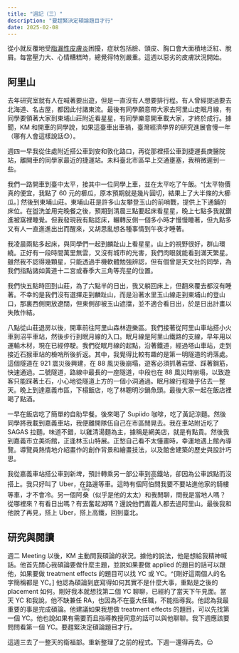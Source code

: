 ```yaml
---
title: "週記（三）"
description: "要趕緊決定碩論題目才行"
date: 2025-02-08
---
```


從小就反覆地受[脂漏性皮膚炎](https://zh.wikipedia.org/zh-tw/%E8%84%82%E6%BA%A2%E6%80%A7%E7%9A%AE%E7%82%8E)困擾，症狀包括臉、頭皮、胸口會大面積地泛紅、脫屑。每當壓力大、心情糟糕時，總覺得特別嚴重。這週以惡劣的皮膚狀況開始。

## 阿里山

去年研究室就有人在喊著要出遊，但是一直沒有人想要排行程。有人曾經提過要去北海道、名古屋，都因此付諸東流。最後有同學願意帶大家去阿里山走眠月線，有同學要領著大家到東埔山莊附近看星星，有同學樂意開車載大家，才終於成行。據聞，KM 和開車的同學說，如果這臺車出車禍，臺灣經濟學界的研究進展會慢一年（哪有人會這樣說話😓）。

週四一早我從住處附近搭公車到安和敦化路口，再從那裡搭公車到捷運長庚醫院站，離開車的同學家最近的捷運站。未料臺北市區早上交通壅塞，我稍微遲到一些。

我們一路開車到臺中太平，接其中一位同學上車，並在太平吃了午飯。^[太平物價真的便宜，我點了 60 元的櫛瓜，原本預期就是幾片圓切，結果上了大半條的大櫛瓜。] 然後到東埔山莊。東埔山莊是許多山友攀登玉山的前哨戰，提供上下通鋪的床位。在盥洗並用完晚餐之後，預期到清晨三點要起床看星星，晚上七點多我就鑽進被窩裡睡覺。但我發現我有點認床，輾轉反側一個多小時才慢慢睡著，但九點多又有人一直進進出出而醒來，又胡思亂想各種事情到午夜才睡著。

我凌晨兩點多起床，與同學們一起到麟趾山上看星星。山上的視野很好，群山環繞。正好有一段時間萬里無雲，又沒有城市的光害，我們肉眼就能看到滿天繁星。雖然我不認得幾顆星，只能透過手機軟體勉強辨認，但有個曾是天文社的同學，為我們指點諸如黃道十二宮或春季大三角等亮星的位置。

我們快五點時回到山莊，為了六點半的日出，我又躺回床上，但翻來覆去都沒有睡著。不幸的是我們沒有選擇走到麟趾山，而是沿著水里玉山線走到東埔山的登山口，那裏西側開放遼闊，但東側卻被玉山遮擋，並不適合看日出，於是日出計畫以失敗作結。

八點從山莊退房以後，開車前往阿里山森林遊樂區。我們接著從阿里山車站搭小火車到沼平車站，然後步行到眠月線的入口。眠月線是阿里山鐵路的支線，早年用以運輸木材，現在已經停駛。我們從眠月線的起點，沿著鐵道，經過塔山車站，走到接近石猴車站的檢哨所後折返。其中，我覺得比較有趣的是第一明隧道的坍落處。這個隧道在 921 震災後興建，在 88 風災後崩塌，遊客必須抓著岩壁、踩著鋼筋，快速通過。二號隧道，路線中最長的一座隧道，中段也在 88 風災時崩塌，以致遊客只能踩著土石，小心地從隧道上方的一個小洞通過。眠月線行程幾乎佔去一整天。晚上到達嘉義市區，下榻飯店，吃了林聰明沙鍋魚頭。最後大家一起在飯店裡喝了點酒。

一早在飯店吃了簡單的自助早餐。後來喝了 Supiido 咖啡，吃了黃記涼麵。然後同學將我載到嘉義車站，我便離開隊伍自己在市區閒晃去。我在車站附近吃了 SAGAS 拉麵。味道不錯，以雞清湯麵為主，據稱是網美店，就是有點貴。然後我到嘉義市立美術館，正逢林玉山特展。正愁自己看不太懂畫時，幸運地遇上館內導覽。導覽員熱情地介紹畫作的創作背景和繪畫技法，以及館舍建築的歷史與設計巧思。

我從嘉義車站搭公車到新埤，預計轉乘另一部公車到高鐵站，卻因為公車誤點而沒搭上。我只好叫了 Uber，在路邊等車。這時有個<ruby>阿<rt>a</rt>伯<rt>peh</rt></ruby>問我要不要站進他家的騎樓等車，才不會冷。另一個<ruby>阿<rt>a</rt>桑<rt>sáng</rt></ruby>（似乎是他的太太）和我閒聊，問我是當地人嗎？從哪裡來？有看日出嗎？有去奮起湖嗎？還說他們嘉義人都去過阿里山。最後我和他說了再見，搭上 Uber，搭上高鐵，回到臺北。

## 研究與閱讀

週二 Meeting 以後，KM 主動問我碩論的狀況。據他的說法，他是想給我精神喊話。他首先關心我碩論要做什麼主題，並說如果要做 applied 的題目的話可以跟他，如果要做 treatment effects 的題目可以找 YC 或 YC。^[剛好這兩個人的名字簡稱都是 YC。] 他認為碩論到底寫得如何其實不是什麼大事，重點是之後的 placement 如何。剛好我本就想找第二個 YC 聊聊，已經約了當天下午見面。當天 YC 和我說，他不缺兼任 RA，也因為不在臺大任職，不能指導我。他認為我最重要的事是完成碩論。他建議如果我想做 treatment effects 的題目，可以先找第一個 YC。他也說如果有需要而且指導教授同意的話可以與他聊聊。我下週應該要問問看第一個 YC。要趕緊決定碩論題目才行。

這週三去了一整天的衛福部。重新整理了之前的程式。下週一還得再去。😔